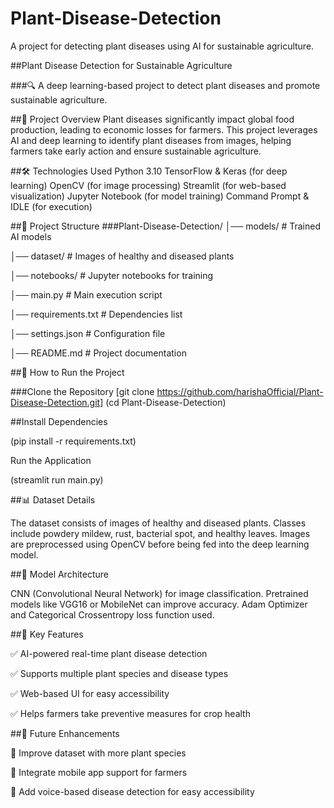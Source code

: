 # Plant-Disease-Detection
A project for detecting plant diseases using AI for sustainable agriculture.

##Plant Disease Detection for Sustainable Agriculture

 ###🔍 A deep learning-based project to detect plant diseases and promote sustainable agriculture.

##🌱 Project Overview
Plant diseases significantly impact global food production, leading to economic losses for farmers. This project leverages AI and deep learning to identify plant diseases from images, helping farmers take early action and ensure sustainable agriculture.

##🛠 Technologies Used
Python 3.10
TensorFlow & Keras (for deep learning)
OpenCV (for image processing)
Streamlit (for web-based visualization)
Jupyter Notebook (for model training)
Command Prompt & IDLE (for execution)

##📂 Project Structure
###Plant-Disease-Detection/
│── models/                     # Trained AI models

│── dataset/                     # Images of healthy and diseased plants

│── notebooks/                   # Jupyter notebooks for training

│── main.py                      # Main execution script

│── requirements.txt             # Dependencies list

│── settings.json                # Configuration file

│── README.md                    # Project documentation

##🚀 How to Run the Project

###Clone the Repository
[git clone https://github.com/harishaOfficial/Plant-Disease-Detection.git]
(cd Plant-Disease-Detection)

##Install Dependencies

(pip install -r requirements.txt)

Run the Application

(streamlit run main.py)

##📊 Dataset Details

The dataset consists of images of healthy and diseased plants.
Classes include powdery mildew, rust, bacterial spot, and healthy leaves.
Images are preprocessed using OpenCV before being fed into the deep learning model.

##🔬 Model Architecture

CNN (Convolutional Neural Network) for image classification.
Pretrained models like VGG16 or MobileNet can improve accuracy.
Adam Optimizer and Categorical Crossentropy loss function used.

##🎯 Key Features  

✅ AI-powered real-time plant disease detection

✅ Supports multiple plant species and disease types

✅ Web-based UI for easy accessibility

✅ Helps farmers take preventive measures for crop health

##🎯 Future Enhancements

🔹 Improve dataset with more plant species

🔹 Integrate mobile app support for farmers

🔹 Add voice-based disease detection for easy accessibility
